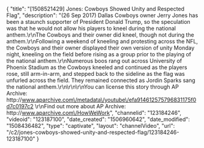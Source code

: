 {
    "title": "[1508521429] Jones: Cowboys Showed Unity and Respected Flag",
    "description": "(26 Sep 2017) Dallas Cowboys owner Jerry Jones has been a staunch supporter of President Donald Trump, so the speculation was that he would not allow his players to kneel during the national anthem.\r\nThe Cowboys and their owner did kneel, though not during the anthem.\r\nFollowing a weekend of kneeling and protesting across the NFL, the Cowboys and their owner displayed their own version of unity Monday night, kneeling on the field before rising as a group prior to the playing of the national anthem.\r\nNumerous boos rang out across University of Phoenix Stadium as the Cowboys kneeled and continued as the players rose, still arm-in-arm, and stepped back to the sideline as the flag was unfurled across the field. They remained connected as Jordin Sparks sang the national anthem.\r\n\r\n\r\nYou can license this story through AP Archive: http:\/\/www.aparchive.com\/metadata\/youtube\/efa914612575796831175f0d7c0197c2 \r\nFind out more about AP Archive: http:\/\/www.aparchive.com\/HowWeWork",
    "channelid": "123184246",
    "videoid": "123187100",
    "date_created": "1506960642",
    "date_modified": "1508436482",
    "type": "captivate",
    "layout": "channelVideo",
    "url": "\/c2\/jones-cowboys-showed-unity-and-respected-flag\/123184246-123187100"
}